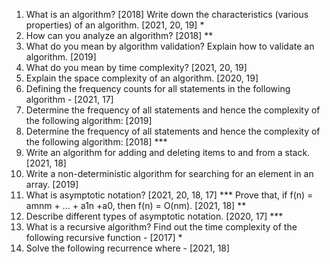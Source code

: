 1. What is an algorithm? [2018] Write down the characteristics (various properties) of an algorithm. [2021, 20, 19] *
2. How can you analyze an algorithm? [2018] **
3. What do you mean by algorithm validation? Explain how to validate an algorithm. [2019]
4. What do you mean by time complexity? [2021, 20, 19]
5. Explain the space complexity of an algorithm. [2020, 19]
6. Defining the frequency counts for all statements in the following algorithm - [2021, 17]
7. Determine the frequency of all statements and hence the complexity of the following algorithm: [2019]
8. Determine the frequency of all statements and hence the complexity of the following algorithm: [2018] ***
9. Write an algorithm for adding and deleting items to and from a stack. [2021, 18]
10. Write a non-deterministic algorithm for searching for an element in an array. [2019]
11. What is asymptotic notation?  [2021, 20, 18, 17] *** Prove that, if f(n) = amnm + ... + a1n +a0, then f(n) = O(nm). [2021, 18] **
12. Describe different types of asymptotic notation. [2020, 17] ***
13. What is a recursive algorithm? Find out the time complexity of the following recursive function - [2017] *
14. Solve the following recurrence where - [2021, 18]